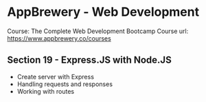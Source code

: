 # AppBrewery - Web Development

Course: The Complete Web Development Bootcamp
Course url: https://www.appbrewery.co/courses

## Section 19 - Express.JS with Node.JS

- Create server with Express
- Handling requests and responses
- Working with routes
